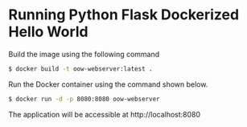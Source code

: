 # Running Python Flask Dockerized Hello World

Build the image using the following command

```bash
$ docker build -t oow-webserver:latest .
```

Run the Docker container using the command shown below.

```bash
$ docker run -d -p 8080:8080 oow-webserver
```

The application will be accessible at http://localhost:8080
